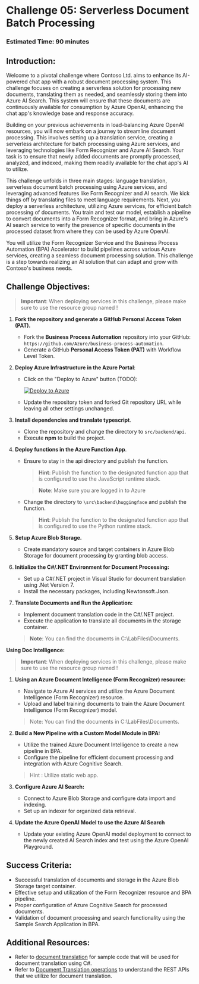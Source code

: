 # Challenge 05: Serverless Document Batch Processing 

### Estimated Time: 90 minutes

## Introduction:

Welcome to a pivotal challenge where Contoso Ltd. aims to enhance its AI-powered chat app with a robust document processing system. This challenge focuses on creating a serverless solution for processing new documents, translating them as needed, and seamlessly storing them into Azure AI Search. This system will ensure that these documents are continuously available for consumption by Azure OpenAI, enhancing the chat app's knowledge base and response accuracy.

Building on your previous achievements in load-balancing Azure OpenAI resources, you will now embark on a journey to streamline document processing. This involves setting up a translation service, creating a serverless architecture for batch processing using Azure services, and leveraging technologies like Form Recognizer and Azure AI Search. Your task is to ensure that newly added documents are promptly processed, analyzed, and indexed, making them readily available for the chat app's AI to utilize.

This challenge unfolds in three main stages: language translation, serverless document batch processing using Azure services, and leveraging advanced features like Form Recognizer and AI search. We kick things off by translating files to meet language requirements. Next, you deploy a serverless architecture, utilizing Azure services, for efficient batch processing of documents. You train and test our model, establish a pipeline to convert documents into a Form Recognizer format, and bring in Azure's AI search service to verify the presence of specific documents in the processed dataset from where they can be used by Azure OpenAI. 

You will utilize the Form Recognizer Service and the Business Process Automation (BPA) Accelerator to build pipelines across various Azure services, creating a seamless document processing solution. This challenge is a step towards realizing an AI solution that can adapt and grow with Contoso's business needs.

## Challenge Objectives:

> **Important**: When deploying services in this challenge, please make sure to use the resource group named **<inject key="Resource Group Name"/>**  !

1. **Fork the repository and generate a GitHub Personal Access Token (PAT).**

   - Fork the **Business Process Automation** repository into your GitHub: `https://github.com/Azure/business-process-automation`.
   - Generate a GitHub **Personal Access Token (PAT)** with Workflow Level Token.

1. **Deploy Azure Infrastructure in the Azure Portal**:

   - Click on the "Deploy to Azure" button (TODO):

      [![Deploy to Azure](https://aka.ms/deploytoazurebutton)](https://portal.azure.com/#create/Microsoft.Template/uri/https%3A%2F%2Fraw.githubusercontent.com%2FAzure%2Fbusiness-process-automation%2Fmain%2Ftemplates%2Foneclickoai.json)

   - Update the repository token and forked Git repository URL while leaving all other settings unchanged.

1. **Install dependencies and translate typescript**.

      - Clone the repository and change the directory to `src/backend/api`.
      - Execute **npm** to build the project.

1. **Deploy functions in the Azure Function App**.

   - Ensure to stay in the api directory and publish the function.

     > **Hint**: Publish the function to the designated function app that is configured to use the JavaScript runtime stack.
     
     > **Note**: Make sure you are logged in to Azure

   - Change the directory to `\src\backend\huggingface` and publish the function.

     > **Hint**: Publish the function to the designated function app that is configured to use the Python runtime stack.

1. **Setup Azure Blob Storage.**

   - Create mandatory source and target containers in Azure Blob Storage for document processing by granting blob access.

1. **Initialize the C#/.NET Environment for Document Processing:**

   - Set up a C#/.NET project in Visual Studio for document translation using .Net Version 7.
   - Install the necessary packages, including Newtonsoft.Json.


1. **Translate Documents and Run the Application:**

   - Implement document translation code in the C#/.NET project.
   - Execute the application to translate all documents in the storage container.
    > **Note**: You can find the documents in C:\LabFiles\Documents.


   <validation step="e7cc8d8f-1ac3-46be-9f16-d5a492ff6147" />

**Using Doc Intelligence:**

> **Important**: When deploying services in this challenge, please make sure to use the resource group named **<inject key="Resource Group Name"/>**  !

1. **Using an Azure Document Intelligence (Form Recognizer) resource:**
    - Navigate to Azure AI services and utilize the Azure Document Intelligence (Form Recognizer) resource.
    - Upload and label training documents to train the Azure Document Intelligence (Form Recognizer) model.
    > Note: You can find the documents in C:\LabFiles\Documents.


2. **Build a New Pipeline with a Custom Model Module in BPA:**
    - Utilize the trained Azure Document Intelligence  to create a new pipeline in BPA.
    - Configure the pipeline for efficient document processing and integration with Azure Cognitive Search.
    > Hint : Utilize static web app.


3. **Configure Azure AI Search:**
    - Connect to Azure Blob Storage and configure data import and indexing.
    - Set up an indexer for organized data retrieval.


4. **Update the Azure OpenAI Model to use the Azure AI Search**
    - Update your existing Azure OpenAI model deployment to connect to the newly created AI Search index and test using the Azure OpenAI Playground.
      
## Success Criteria:

- Successful translation of documents and storage in the Azure Blob Storage target container.
- Effective setup and utilization of the Form Recognizer resource and BPA pipeline.
- Proper configuration of Azure Cognitive Search for processed documents.
- Validation of document processing and search functionality using the Sample Search Application in BPA.

## Additional Resources:

- Refer to [document translation](https://learn.microsoft.com/en-us/azure/ai-services/translator/document-translation/quickstarts/document-translation-rest-api?pivots=programming-language-csharp#code-sample) for sample code that will be used for document translation using C#.
- Refer to [Document Translation operations](https://learn.microsoft.com/en-us/azure/ai-services/translator/document-translation/reference/rest-api-guide) to understand the REST APIs that we utilize for document translation.
